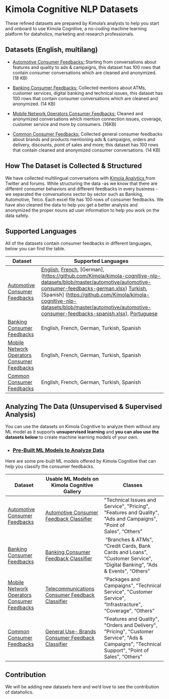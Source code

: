 # Kimola Cognitive NLP Datasets
These refined datasets are prepared by Kimola’s analysts to help you start and onboard to use Kimola Cognitive, a no-coding machine learning platform for dataholics, marketing and research professionals.

## Datasets (English, multilang)

* [Automotive Consumer Feedbacks:](https://github.com/Kimola/kimola-cognitive-nlp-datasets/tree/master/automotive/):Starting from conversations about features and quality to ads & campaigns, this dataset has 100 rows that contain consumer conversations which are cleaned and anonymized. (18 KB) 

* [Banking Consumer Feedbacks:](https://github.com/Kimola/kimola-cognitive-nlp-datasets/tree/master/banking/) Collected mentions about ATMs, customer services, digital banking and technical issues, this dataset has 100 rows that contain consumer conversations which are cleaned and anonymized. (14 KB) 

* [Mobile Network Operators Consumer Feedbacks:](https://github.com/Kimola/kimola-cognitive-nlp-datasets/tree/master/common/) Cleaned and anonymized conversations which mention connection issues, coverage, customer service and more by consumers. (16KB) 

* [Common Consumer Feedbacks:](https://github.com/Kimola/kimola-cognitive-nlp-datasets/tree/master/mobile-network-operators/)  Collected general consumer feedbacks about brands and products mentioning ads & campaigns, orders and delivery,  discounts, point of sales and more; this dataset has 100 rows that contain cleaned and anonymized consumer conversations. (14 KB)


## How The Dataset is Collected & Structured

We have collected multilingual conversations with [Kimola Analytics ](https://kimola.com/analytics)from Twitter and forums. While structuring the data -as we know that there are different consumer behaviors and different feedbacks in every business - we separated the conversations sector by sector such as Banking, Automotive, Telco. Each excel file has 100 rows of consumer feedbacks. We have also cleaned the data to help you get a better analysis and anonymized the proper nouns ad user information to help you work on the data safely.


## Supported Languages

All of the datasets contain consumer feedbacks in different languages, below you can find the table. 

| Dataset  | Supported Languages |
| ------------- | ------------- |
| [Automotive Consumer Feedbacks](https://github.com/Kimola/kimola-cognitive-nlp-datasets/tree/master/automotive/)  | [English](https://github.com/Kimola/kimola-cognitive-nlp-datasets/blob/master/automotive/automotive-consumer-feedbacks-english.xlsx), [French](https://github.com/Kimola/kimola-cognitive-nlp-datasets/blob/master/automotive/automotive-consumer-feedbacks-french.xlsx), [German],(https://github.com/Kimola/kimola-cognitive-nlp-datasets/blob/master/automotive/automotive-consumer-feedbacks-german.xlsx) [Turkish](https://github.com/Kimola/kimola-cognitive-nlp-datasets/blob/master/automotive/automotive-consumer-feedbacks-turkish.xlsx), [Spanish] (https://github.com/Kimola/kimola-cognitive-nlp-datasets/blob/master/automotive/automotive-consumer-feedbacks-spanish.xlsx), [Portuguese](https://github.com/Kimola/kimola-cognitive-nlp-datasets/blob/master/automotive/automotive-consumer-feedbacks-portuguese.xlsx) |
| [Banking Consumer Feedbacks](https://github.com/Kimola/kimola-cognitive-nlp-datasets/tree/master/banking/) | English, French, German, Turkish, Spanish  |
| [Mobile Network Operators Consumer Feedbacks](https://github.com/Kimola/kimola-cognitive-nlp-datasets/tree/master/common/)  | English, French, German, Turkish, Spanish  |
| [Common Consumer Feedbacks](https://github.com/Kimola/kimola-cognitive-nlp-datasets/tree/master/mobile-network-operators/)   | English, French, German, Turkish, Spanish  |

## Analyzing The Data (Unsupervised & Supervised Analysis)
You can use the datasets on Kimola Cognitive to analyze them without any ML model as it supports **unsupervised learning** and **you can also use the datasets below** to create machine learning models of your own. 

- ### [Pre-Built ML Models to Analyze Data ](https://kimola.com/cognitive/gallery)
Here are some pre-built ML models offered by Kimola Cognitive that can help you classify the consumer feedbacks.


| Dataset  | Usable ML Models on Kimola Cognitive Gallery | Classes |
| ------------- | ------------- | ------------- |
| [Automotive Consumer Feedbacks](https://github.com/Kimola/kimola-cognitive-nlp-datasets/tree/master/automotive/)  | [Automotive Consumer Feedback Classifier](https://kimola.com/cognitive/gallery/140317/automative-consumer-feedback-classifier) | "Technical Issues and Service", "Pricing", "Features and Quality", "Ads and Campaigns", "Point of Sales”, “Others” |
| [Banking Consumer Feedbacks](https://github.com/Kimola/kimola-cognitive-nlp-datasets/tree/master/banking/) | [Banking Consumer Feedback Classifier](https://kimola.com/cognitive/gallery/140316/banking-consumer-feedback-classifier) |  “Branches & ATMs”, “Credit Cards, Bank Cards and Loans”, “Customer Service”, “Digital Banking”, “Ads & Events”, “Others” |
| [Mobile Network Operators Consumer Feedbacks](https://github.com/Kimola/kimola-cognitive-nlp-datasets/tree/master/common/)  | [Telecommunications Consumer Feedback Classifier](https://kimola.com/cognitive/gallery/140318/telecommunications-consumer-feedback-classifier) | “Packages and Campaigns", "Technical Service", "Customer Service", “Infrastracture", “Coverage”, “Others” |
| [Common Consumer Feedbacks](https://github.com/Kimola/kimola-cognitive-nlp-datasets/tree/master/mobile-network-operators/)   | [General Use- Brands Consumer Feedback Classifier](https://kimola.com/cognitive/gallery/140321/general-use-brands-consumer-feedback-classifier)  | "Features and Quality", "Orders and Delivery", "Pricing", "Customer Service", "Ads & Campaigns", "Technical Support", "Point of Sales”, “Others” |

## Contribution
We will be adding new datasets here and we’d love to see the contribution of dataholics. 



